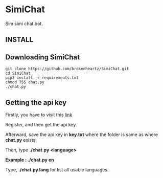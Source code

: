 # SimiChat
Sim simi chat bot.

## INSTALL

## Downloading SimiChat
```
git clone https://github.com/brokenheartz/SimiChat.git
cd SimiChat
pip3 install -r requirements.txt
chmod 755 chat.py
./chat.py
```

## Getting the api key

Firstly, you have to visit this [link](http://developer.simsimi.com)

Register, and then get the api key.

Afterward, save the api key in __key.txt__ where the folder is same as where __chat.py__ exists.

Then, type **./chat.py \<language\>**

**Example : ./chat.py en**

Type, **./chat.py lang** for list all usable languages.
